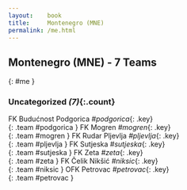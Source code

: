 ```yaml
---
layout:    book
title:     Montenegro (MNE)
permalink: /me.html
---
```


## Montenegro (MNE) - 7 Teams
{: #me }





### Uncategorized _(7)_{:.count}

FK Budućnost Podgorica _#podgorica_{: .key} <br>
{: .team #podgorica }
FK Mogren _#mogren_{: .key} <br>
{: .team #mogren }
FK Rudar Pljevlja _#pljevlja_{: .key} <br>
{: .team #pljevlja }
FK Sutjeska _#sutjeska_{: .key} <br>
{: .team #sutjeska }
FK Zeta _#zeta_{: .key} <br>
{: .team #zeta }
FK Čelik Nikšić _#niksic_{: .key} <br>
{: .team #niksic }
OFK Petrovac _#petrovac_{: .key} <br>
{: .team #petrovac }


 
